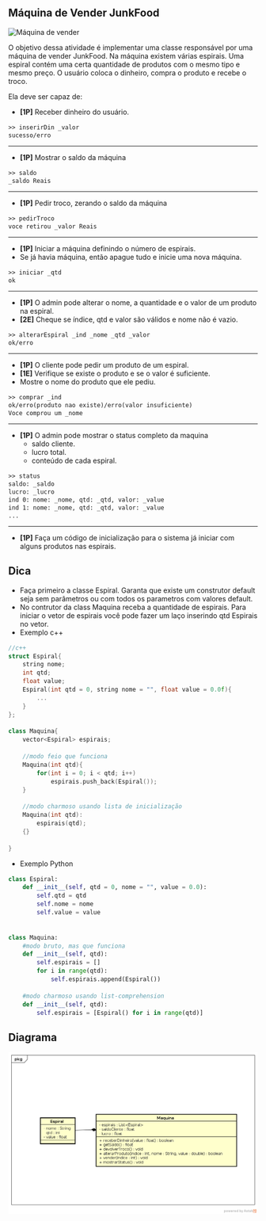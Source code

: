 ## Máquina de Vender JunkFood

![Máquina de vender](https://cbsnews3.cbsistatic.com/hub/i/r/2013/06/27/ab03d365-1c50-11e3-9918-005056850598/thumbnail/620x350/bd0d7fca92b09061ea58349420efd7ca/vendingmachine.jpg)

O objetivo dessa atividade é implementar uma classe responsável por uma máquina de vender JunkFood. Na máquina existem várias espirais. Uma espiral contém uma certa quantidade de produtos com o mesmo tipo e mesmo preço. O usuário coloca o dinheiro, compra o produto e recebe o troco.

Ela deve ser capaz de:

* **[1P]** Receber dinheiro do usuário.

```
>> inserirDin _valor
sucesso/erro
```

---
* **[1P]** Mostrar o saldo da máquina

```
>> saldo
_saldo Reais
```

---
* **[1P]** Pedir troco, zerando o saldo da máquina

```
>> pedirTroco
voce retirou _valor Reais
```

---
* **[1P]** Iniciar a máquina definindo o número de espirais.
* Se já havia máquina, então apague tudo e inicie uma nova máquina.

```
>> iniciar _qtd
ok
```

---
* **[1P]** O admin pode alterar o nome, a quantidade e o valor de um produto na espiral.
* **[2E]** Cheque se índice, qtd e valor são válidos e nome não é vazio.

```
>> alterarEspiral _ind _nome _qtd _valor
ok/erro
```

---
* **[1P]** O cliente pode pedir um produto de um espiral.
* **[1E]** Verifique se existe o produto e se o valor é suficiente.
* Mostre o nome do produto que ele pediu.

```
>> comprar _ind
ok/erro(produto nao existe)/erro(valor insuficiente)
Voce comprou um _nome
```

---
* **[1P]** O admin pode mostrar o status completo da maquina
    * saldo cliente.
    * lucro total.
    * conteúdo de cada espiral.

```
>> status
saldo: _saldo
lucro: _lucro
ind 0: nome: _nome, qtd: _qtd, valor: _value
ind 1: nome: _nome, qtd: _qtd, valor: _value
...
```

---
* **[1P]** Faça um código de inicialização para o sistema já iniciar com alguns produtos nas espirais.


## Dica

- Faça primeiro a classe Espiral. Garanta que existe um construtor default seja sem parâmetros ou com todos os parametros com valores default.
- No contrutor da class Maquina receba a quantidade de espirais. Para iniciar o vetor de espirais você pode fazer um laço inserindo qtd Espirais no vetor.
- Exemplo c++

```c++
//c++
struct Espiral{
    string nome;
    int qtd;
    float value;
    Espiral(int qtd = 0, string nome = "", float value = 0.0f){
        ...
    }
};

class Maquina{
    vector<Espiral> espirais;

    //modo feio que funciona
    Maquina(int qtd){
        for(int i = 0; i < qtd; i++)
            espirais.push_back(Espiral());
    }

    //modo charmoso usando lista de inicialização
    Maquina(int qtd):
        espirais(qtd);
    {}

}
```

- Exemplo Python

```python
class Espiral:
    def __init__(self, qtd = 0, nome = "", value = 0.0):
        self.qtd = qtd
        self.nome = nome
        self.value = value


class Maquina:
    #modo bruto, mas que funciona
    def __init__(self, qtd):
        self.espirais = []
        for i in range(qtd):
            self.espirais.append(Espiral())

    #modo charmoso usando list-comprehension
    def __init__(self, qtd):
        self.espirais = [Espiral() for i in range(qtd)]
```


## Diagrama
![](diagrama.png)
